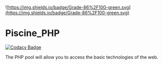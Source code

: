 ![https://img.shields.io/badge/Grade-86%2F100-green.svg](https://img.shields.io/badge/Grade-86%2F100-green.svg)

# Piscine_PHP

[![Codacy Badge](https://api.codacy.com/project/badge/Grade/854053eab4554f1abc413ca85fd37ba0)](https://app.codacy.com/app/gde-pass/Piscine_PHP?utm_source=github.com&utm_medium=referral&utm_content=gde-pass/Piscine_PHP&utm_campaign=Badge_Grade_Dashboard)

The PHP pool will allow you to access the basic technologies of the web.
